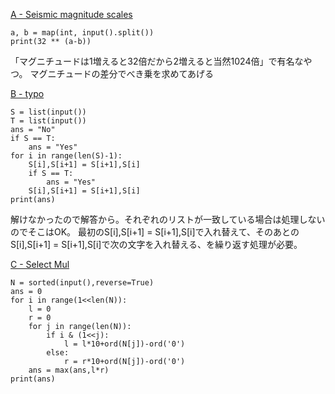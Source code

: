 [A - Seismic magnitude scales](https://atcoder.jp/contests/abc221/tasks/abc221_a)
```
a, b = map(int, input().split())
print(32 ** (a-b))
```
「マグニチュードは1増えると32倍だから2増えると当然1024倍」で有名なやつ。
マグニチュードの差分でべき乗を求めてあげる

[B - typo](https://atcoder.jp/contests/abc221/tasks/abc221_b)
```
S = list(input())
T = list(input())
ans = "No"
if S == T:
    ans = "Yes"
for i in range(len(S)-1):
    S[i],S[i+1] = S[i+1],S[i]
    if S == T:
        ans = "Yes"
    S[i],S[i+1] = S[i+1],S[i]
print(ans)
```
解けなかったので解答から。それぞれのリストが一致している場合は処理しないのでそこはOK。
最初のS[i],S[i+1] = S[i+1],S[i]で入れ替えて、そのあとのS[i],S[i+1] = S[i+1],S[i]で次の文字を入れ替える、を繰り返す処理が必要。

[C - Select Mul](https://atcoder.jp/contests/abc221/tasks/abc221_c)
```
N = sorted(input(),reverse=True)
ans = 0
for i in range(1<<len(N)):
    l = 0
    r = 0
    for j in range(len(N)):
        if i & (1<<j):
            l = l*10+ord(N[j])-ord('0')
        else:
            r = r*10+ord(N[j])-ord('0')
    ans = max(ans,l*r)
print(ans)
```

